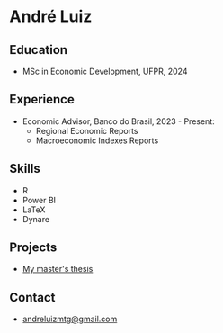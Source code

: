 # André Luiz

## Education
- MSc in Economic Development, UFPR, 2024

## Experience
- Economic Advisor, Banco do Brasil, 2023 - Present:
  - Regional Economic Reports
  - Macroeconomic Indexes Reports

## Skills
- R
- Power BI
- LaTeX
- Dynare

## Projects
- [My master's thesis][def]

[def]: https://github.com/andrlb/mastersthesis

## Contact
- andreluizmtg@gmail.com

